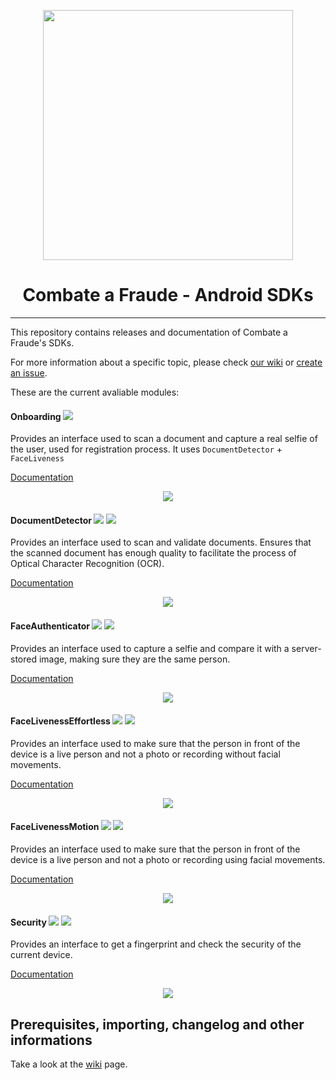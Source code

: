 <div align="center">
  
  [<img width="400px" src="/resources/logo_black.png?raw=true">](https://combateafraude.com)

  # Combate a Fraude - Android SDKs
</div>

<hr>

This repository contains releases and documentation of Combate a Fraude's SDKs.

For more information about a specific topic, please check [our wiki](https://github.com/combateafraude/android-sdk/wiki) or [create an issue](https://github.com/combateafraude/android-sdk/issues).

These are the current avaliable modules:

#### Onboarding [<img src="/resources/android.png">](https://github.com/combateafraude/SDK/wiki/Onboarding)

Provides an interface used to scan a document and capture a real selfie of the user, used for registration process. It uses `DocumentDetector` + `FaceLiveness`

[Documentation](https://github.com/combateafraude/SDK/wiki/Onboarding)

<div align="center">
    <img src="/resources/Onboarding.gif">
</div>

#### DocumentDetector [<img src="/resources/android.png">](https://github.com/combateafraude/SDK/wiki/DocumentDetector) [<img src="/resources/apple.png">](https://github.com/combateafraude/SDK/wiki/DocumentDetector)

Provides an interface used to scan and validate documents. Ensures that the scanned document has enough quality to facilitate the process of Optical Character Recognition (OCR).

[Documentation](https://github.com/combateafraude/SDK/wiki/DocumentDetector)

<div align="center">
    <img src="/resources/DocumentDetector.gif">
</div>

#### FaceAuthenticator [<img src="/resources/android.png">](https://github.com/combateafraude/SDK/wiki/FaceAuthenticator) [<img src="/resources/apple.png">](https://github.com/combateafraude/SDK/wiki/FaceAuthenticator)

Provides an interface used to capture a selfie and compare it with a server-stored image, making sure they are the same person.

[Documentation](https://github.com/combateafraude/SDK/wiki/FaceAuthenticator)

<div align="center">
    <img src="/resources/FaceAuthenticator.gif">
</div>

#### FaceLivenessEffortless [<img src="/resources/android.png">](https://github.com/combateafraude/SDK/wiki/FaceLivenessEffortless) [<img src="/resources/apple.png">](https://github.com/combateafraude/SDK/wiki/FaceLivenessEffortless)

Provides an interface used to make sure that the person in front of the device is a live person and not a photo or recording without facial movements.

[Documentation](https://github.com/combateafraude/SDK/wiki/FaceLivenessEffortless)

<div align="center">
    <img src="/resources/FaceLivenessEffortless.gif">
</div>

#### FaceLivenessMotion [<img src="/resources/android.png">](https://github.com/combateafraude/SDK/wiki/FaceLivenessMotion) [<img src="/resources/apple.png">](https://github.com/combateafraude/SDK/wiki/FaceLivenessMotion)

Provides an interface used to make sure that the person in front of the device is a live person and not a photo or recording using facial movements.

[Documentation](https://github.com/combateafraude/SDK/wiki/FaceLivenessMotion)

<div align="center">
    <img src="/resources/FaceLivenessMotion.gif">
</div>

#### Security [<img src="/resources/android.png">](https://github.com/combateafraude/SDK/wiki/Security) [<img src="/resources/apple.png">](https://github.com/combateafraude/SDK/wiki/Security)

Provides an interface to get a fingerprint and check the security of the current device.

[Documentation](https://github.com/combateafraude/SDK/wiki/Security)

<div align="center">
    <img src="/resources/Security.gif">
</div>

## Prerequisites, importing, changelog and other informations

Take a look at the [wiki](https://github.com/combateafraude/SDK/wiki) page.
